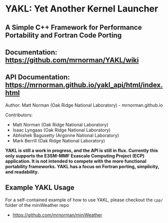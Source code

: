 # YAKL: Yet Another Kernel Launcher
## A Simple C++ Framework for Performance Portability and Fortran Code Porting

## Documentation: https://github.com/mrnorman/YAKL/wiki

## API Documentation: https://mrnorman.github.io/yakl_api/html/index.html

Author: Matt Norman (Oak Ridge National Laboratory) - mrnorman.github.io

Contributors:
* Matt Norman (Oak Ridge National Laboratory)
* Isaac Lyngaas (Oak Ridge National Laboratory)
* Abhishek Bagusetty (Argonne National Laboratory)
* Mark Berrill (Oak Ridge National Laboratory)

**YAKL is still a work in progress, and the API is still in flux. Currently this only supports the E3SM-MMF Exascale Computing Project (ECP) application. It is not intended to compete with the more functional portability frameworks. YAKL has a focus on Fortran porting, simplicity, and readability.**

## Example YAKL Usage
For a self-contained example of how to use YAKL, please checkout the `cpp/` folder of the miniWeather repo
* https://github.com/mrnorman/miniWeather

